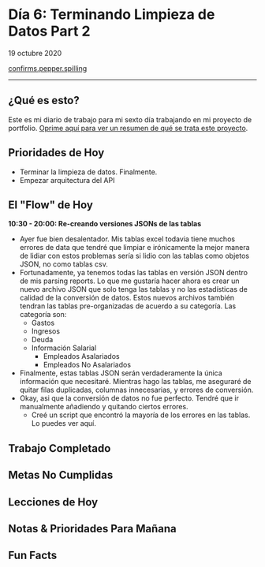 # Día 6: Terminando Limpieza de Datos Part 2

19 octubre 2020

[confirms.pepper.spilling](https://what3words.com/confirms.pepper.spilling)

---

## ¿Qué es esto?

Este es mi diario de trabajo para mi sexto día trabajando en mi proyecto de
portfolio. [Oprime aquí para ver un resumen de qué se trata este proyecto](https://docs.google.com/document/d/1u1YjIWu_SO1AMHZtYyueebLgWwt5T2az9wG3lOARwNY/edit?usp=sharing).


## Prioridades de Hoy

* Terminar la limpieza de datos. Finalmente.
* Empezar arquitectura del API

## El "Flow" de Hoy

**10:30 - 20:00: Re-creando versiones JSONs de las tablas**

* Ayer fue bien desalentador. Mis tablas excel todavia tiene muchos errores
de data que tendré que limpiar e irónicamente la mejor manera de lidiar con estos problemas sería si lidio con las tablas como objetos JSON, no como tablas csv.
* Fortunadamente, ya tenemos todas las tablas en versión JSON dentro de mis parsing reports. Lo que me gustaría hacer ahora es crear un nuevo archivo JSON que solo tenga las tablas y no las estadísticas de calidad de la conversión de datos. Estos nuevos archivos también tendran las tablas pre-organizadas de acuerdo a su categoría. Las categoría son:
    * Gastos
    * Ingresos
    * Deuda
    * Información Salarial
        * Empleados Asalariados
        * Empleados No Asalariados
* Finalmente, estas tablas JSON serán verdaderamente la única información que necesitaré. Mientras hago las tablas, me aseguraré de quitar filas duplicadas, columnas innecesarias, y errores de conversión.
* Okay, asi que la conversión de datos no fue perfecto. Tendré que ir manualmente añadiendo y quitando ciertos errores.
    * Creé un script que encontró la mayoría de los errores en las tablas. Lo puedes ver aquí.

## Trabajo Completado

## Metas No Cumplidas

## Lecciones de Hoy

## Notas & Prioridades Para Mañana

## Fun Facts
